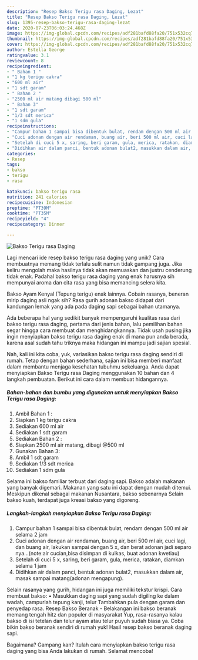 ```yaml
---
description: "Resep Bakso Terigu rasa Daging, Lezat"
title: "Resep Bakso Terigu rasa Daging, Lezat"
slug: 1395-resep-bakso-terigu-rasa-daging-lezat
date: 2020-07-23T06:03:24.468Z
image: https://img-global.cpcdn.com/recipes/adf281bafd88fa20/751x532cq70/bakso-terigu-rasa-daging-foto-resep-utama.jpg
thumbnail: https://img-global.cpcdn.com/recipes/adf281bafd88fa20/751x532cq70/bakso-terigu-rasa-daging-foto-resep-utama.jpg
cover: https://img-global.cpcdn.com/recipes/adf281bafd88fa20/751x532cq70/bakso-terigu-rasa-daging-foto-resep-utama.jpg
author: Estella George
ratingvalue: 3.1
reviewcount: 8
recipeingredient:
- " Bahan 1 "
- "1 kg terigu cakra"
- "600 ml air"
- "1 sdt garam"
- " Bahan 2 "
- "2500 ml air matang dibagi 500 ml"
- " Bahan 3"
- "1 sdt garam"
- "1/3 sdt merica"
- "1 sdm gula"
recipeinstructions:
- "Campur bahan 1 sampai bisa dibentuk bulat, rendam dengan 500 ml air selama 2 jam"
- "Cuci adonan dengan air rendaman, buang air, beri 500 ml air, cuci lagi, dan buang air, lakukan sampai dengan 5 x, dan berat adonan jadi separo nya...(note:air cucian,bisa disimpan di kulkas, buat adonan kwetiau)"
- "Setelah di cuci 5 x, saring, beri garam, gula, merica, ratakan, diamkan selama 1 jam"
- "Didihkan air dalam panci, bentuk adonan bulat2, masukkan dalam air, masak sampai matang(adonan mengapung)."
categories:
- Resep
tags:
- bakso
- terigu
- rasa

katakunci: bakso terigu rasa 
nutrition: 241 calories
recipecuisine: Indonesian
preptime: "PT39M"
cooktime: "PT35M"
recipeyield: "4"
recipecategory: Dinner

---
```



![Bakso Terigu rasa Daging](https://img-global.cpcdn.com/recipes/adf281bafd88fa20/751x532cq70/bakso-terigu-rasa-daging-foto-resep-utama.jpg)

Lagi mencari ide resep bakso terigu rasa daging yang unik? Cara membuatnya memang tidak terlalu sulit namun tidak gampang juga. Jika keliru mengolah maka hasilnya tidak akan memuaskan dan justru cenderung tidak enak. Padahal bakso terigu rasa daging yang enak harusnya sih mempunyai aroma dan cita rasa yang bisa memancing selera kita.

Bakso Ayam Kenyal (Tepung terigu) enak lainnya. Cobain rasanya, beneran mirip daging asli ngak sih? Rasa gurih adonan bakso didapat dari kandungan lemak yang ada pada daging sapi sebagai bahan utamanya.

Ada beberapa hal yang sedikit banyak mempengaruhi kualitas rasa dari bakso terigu rasa daging, pertama dari jenis bahan, lalu pemilihan bahan segar hingga cara membuat dan menghidangkannya. Tidak usah pusing jika ingin menyiapkan bakso terigu rasa daging enak di mana pun anda berada, karena asal sudah tahu triknya maka hidangan ini mampu jadi sajian spesial.


Nah, kali ini kita coba, yuk, variasikan bakso terigu rasa daging sendiri di rumah. Tetap dengan bahan sederhana, sajian ini bisa memberi manfaat dalam membantu menjaga kesehatan tubuhmu sekeluarga. Anda dapat menyiapkan Bakso Terigu rasa Daging menggunakan 10 bahan dan 4 langkah pembuatan. Berikut ini cara dalam membuat hidangannya.

<!--inarticleads1-->

##### Bahan-bahan dan bumbu yang digunakan untuk menyiapkan Bakso Terigu rasa Daging:

1. Ambil  Bahan 1 :
1. Siapkan 1 kg terigu cakra
1. Sediakan 600 ml air
1. Sediakan 1 sdt garam
1. Sediakan  Bahan 2 :
1. Siapkan 2500 ml air matang, dibagi @500 ml
1. Gunakan  Bahan 3:
1. Ambil 1 sdt garam
1. Sediakan 1/3 sdt merica
1. Sediakan 1 sdm gula


Selama ini bakso familiar terbuat dari daging sapi. Bakso adalah makanan yang banyak digemari. Makanan yang satu ini dapat dengan mudah ditemui. Meskipun dikenal sebagai makanan Nusantara, bakso sebenarnya Selain bakso kuah, terdapat juga kreasi bakso yang digoreng. 

<!--inarticleads2-->

##### Langkah-langkah menyiapkan Bakso Terigu rasa Daging:

1. Campur bahan 1 sampai bisa dibentuk bulat, rendam dengan 500 ml air selama 2 jam
1. Cuci adonan dengan air rendaman, buang air, beri 500 ml air, cuci lagi, dan buang air, lakukan sampai dengan 5 x, dan berat adonan jadi separo nya...(note:air cucian,bisa disimpan di kulkas, buat adonan kwetiau)
1. Setelah di cuci 5 x, saring, beri garam, gula, merica, ratakan, diamkan selama 1 jam
1. Didihkan air dalam panci, bentuk adonan bulat2, masukkan dalam air, masak sampai matang(adonan mengapung).


Selain rasanya yang gurih, hidangan ini juga memiliki tekstur krispi. Cara membuat bakso: • Masukkan daging sapi yang sudah digiling ke dalam wadah, campurlah tepung kanji, telur Tambahkan pula dengan garam dan penyedap rasa. Resep Bakso Beranak - Belakangan ini bakso beranak memang tengah hitz dan populer di masyarakat Yup, rasa-rasanya kalau bakso di isi tetelan dan telur ayam atau telur puyuh sudah biasa ya. Coba bikin bakso beranak sendiri di rumah yuk! Hasil resep bakso beranak daging sapi. 

Bagaimana? Gampang kan? Itulah cara menyiapkan bakso terigu rasa daging yang bisa Anda lakukan di rumah. Selamat mencoba!
